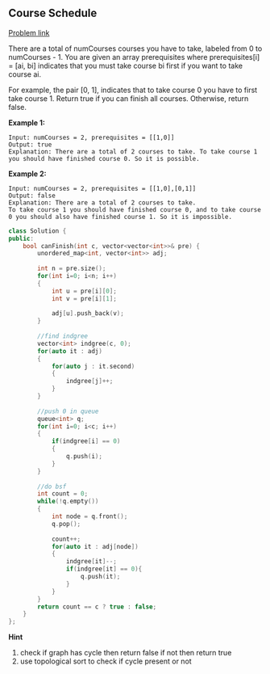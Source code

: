 ## Course Schedule

[Problem link]()

There are a total of numCourses courses you have to take, labeled from 0 to numCourses - 1. You are given an array prerequisites where prerequisites[i] = [ai, bi] indicates that you must take course bi first if you want to take course ai.

For example, the pair [0, 1], indicates that to take course 0 you have to first take course 1. Return true if you can finish all courses. Otherwise, return false.


**Example 1:**

```
Input: numCourses = 2, prerequisites = [[1,0]]
Output: true
Explanation: There are a total of 2 courses to take. To take course 1 you should have finished course 0. So it is possible.
```

**Example 2:**

```
Input: numCourses = 2, prerequisites = [[1,0],[0,1]]
Output: false
Explanation: There are a total of 2 courses to take. 
To take course 1 you should have finished course 0, and to take course 0 you should also have finished course 1. So it is impossible.
```

```cpp
class Solution {
public:
    bool canFinish(int c, vector<vector<int>>& pre) {
        unordered_map<int, vector<int>> adj;
        
        int n = pre.size();
        for(int i=0; i<n; i++)
        {
            int u = pre[i][0];
            int v = pre[i][1];
            
            adj[u].push_back(v);
        }
        
        //find indgree
        vector<int> indgree(c, 0);
        for(auto it : adj)
        {
            for(auto j : it.second)
            {
                indgree[j]++;
            }
        }
        
        //push 0 in queue
        queue<int> q;
        for(int i=0; i<c; i++)
        {
            if(indgree[i] == 0)
            {
                q.push(i);
            }
        }
        
        //do bsf
        int count = 0;
        while(!q.empty())
        {
            int node = q.front();
            q.pop();
            
            count++;
            for(auto it : adj[node])
            {
                indgree[it]--;
                if(indgree[it] == 0){
                    q.push(it);  
                } 
            }
        }
        return count == c ? true : false;
    }
};
```


**Hint**

1. check if graph has cycle then return false if not then return true
2. use topological sort to check if cycle present or not
